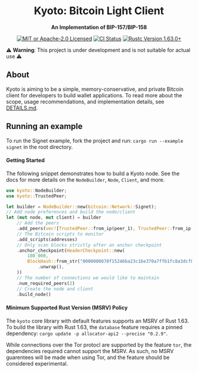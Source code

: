 <div align="center">
  <h1>Kyoto: Bitcoin Light Client</h1>
  <p>
    <strong>An Implementation of BIP-157/BIP-158</strong>
  </p>

  <p>
    <a href="https://github.com/bitcoindevkit/bdk/blob/master/LICENSE"><img alt="MIT or Apache-2.0 Licensed" src="https://img.shields.io/badge/license-MIT%2FApache--2.0-blue.svg"/></a>
    <a href="https://github.com/rustaceanrob/kyoto/actions?query=workflow%3ACI"><img alt="CI Status" src="https://github.com/bitcoindevkit/bdk/workflows/CI/badge.svg"></a>
    <!-- <a href="https://docs.rs/bdk_wallet"><img alt="API Docs" src="https://img.shields.io/badge/docs.rs-bdk_wallet-green"/></a> -->
    <a href="https://blog.rust-lang.org/2022/08/11/Rust-1.63.0.html"><img alt="Rustc Version 1.63.0+" src="https://img.shields.io/badge/rustc-1.63.0%2B-lightgrey.svg"/></a>
    <!-- <a href="https://discord.gg/d7NkDKm"><img alt="Chat on Discord" src="https://img.shields.io/discord/753336465005608961?logo=discord"></a> -->
  </p>
</div>

⚠️ **Warning**: This project is under development and is not suitable for actual use ⚠️

## About

Kyoto is aiming to be a simple, memory-conservative, and private Bitcoin client for developers to build wallet applications. To read more about the scope, usage recommendations, and implementation details, see [DETAILS.md](./doc/DETAILS.md).

## Running an example

To run the Signet example, fork the project and run: `cargo run --example signet` in the root directory.

#### Getting Started

The following snippet demonstrates how to build a Kyoto node. See the docs for more details on the `NodeBuilder`, `Node`, `Client`, and more.

```rust
use kyoto::NodeBuilder;
use kyoto::TrustedPeer;

let builder = NodeBuilder::new(bitcoin::Network::Signet);
// Add node preferences and build the node/client
let (mut node, mut client) = builder
    // Add the peers
    .add_peers(vec![TrustedPeer::from_ip(peer_1), TrustedPeer::from_ip(peer_1)])
    // The Bitcoin scripts to monitor
    .add_scripts(addresses)
    // Only scan blocks strictly after an anchor checkpoint
    .anchor_checkpoint(HeaderCheckpoint::new(
        180_000,
        BlockHash::from_str("0000000870f15246ba23c16e370a7ffb1fc8a3dcf8cb4492882ed4b0e3d4cd26")
            .unwrap(),
    ))
    // The number of connections we would like to maintain
    .num_required_peers(2)
    // Create the node and client
    .build_node()
```

#### Minimum Supported Rust Version (MSRV) Policy

The `kyoto` core library with default features supports an MSRV of Rust 1.63. To build the library with Rust 1.63, the `database` feature requires a pinned dependency: `cargo update -p allocator-api2 --precise "0.2.9"`. 

While connections over the Tor protocl are supported by the feature `tor`, the dependencies required cannot support the MSRV. As such, no MSRV guarentees will be made when using Tor, and the feature should be considered experimental.
